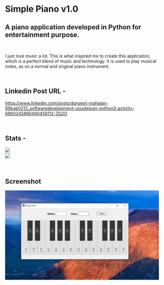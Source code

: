 # Simple Piano v1.0
## A piano application developed in Python for entertainment purpose.
<br>

I just love music a lot. This is what inspired me to create this application, which is a perfect blend of music and technology. It is used to play musical notes, as on a normal and original piano instrument.

<br>

## Linkedin Post URL - 
https://www.linkedin.com/posts/durgesh-mahajan-99bab0212_softwaredevelopment-uiuxdesign-python3-activity-6860245866490458112-ZQ2O

<br>

## Stats - 
<img src="https://github-readme-stats.vercel.app/api/top-langs/?username=durgeshm01722&repo=durgeshm01722/Simple-Piano-v1.0&layout=compact&show_icons=true&theme=radical"><br>
<img src="https://github-readme-stats.vercel.app/api/pin/?username=durgeshm01722&repo=durgeshm01722/Simple-Piano-v1.0&repo=durgeshm01722&show_owner=true&show_icons=true&theme=radical">

<br>

## Screenshot
<img src="ss/piano_ss.png">
